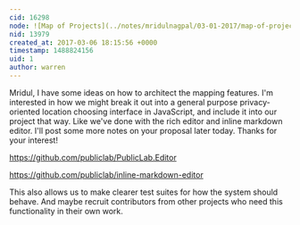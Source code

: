 ```yaml
---
cid: 16298
node: ![Map of Projects](../notes/mridulnagpal/03-01-2017/map-of-projects)
nid: 13979
created_at: 2017-03-06 18:15:56 +0000
timestamp: 1488824156
uid: 1
author: warren
---
```


Mridul, I have some ideas on how to architect the mapping features. I'm interested in how we might break it out into a general purpose privacy-oriented location choosing interface in JavaScript, and include it into our project that way. Like we've done with the rich editor and inline markdown editor. I'll post some more notes on your proposal later today. Thanks for your interest!

https://github.com/publiclab/PublicLab.Editor

https://github.com/publiclab/inline-markdown-editor

This also allows us to make clearer test suites for how the system should behave. And maybe recruit contributors from other projects who need this functionality in their own work. 